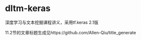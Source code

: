 # dltm-keras
深度学习与文本挖掘课程讲义，采用tf.keras 2.1版


11.2节的文章标题生成见https://github.com/Allen-Qiu/title_generate
